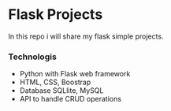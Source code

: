 # Flask Projects
In this repo i will share my flask simple projects.


### Technologis
- Python with Flask web framework
- HTML, CSS, Boostrap
- Database SQLlite, MySQL
- API to handle CRUD operations
